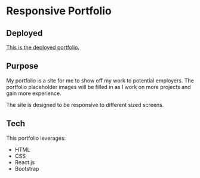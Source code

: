 # Responsive Portfolio

## Deployed

[This is the deployed portfolio.](https://christinakerr.github.io/) 

## Purpose

My portfolio is a site for me to show off my work to potential employers. The portfolio placeholder images will be filled in as I work on more projects and gain more experience.

The site is designed to be responsive to different sized screens.

## Tech

This portfolio leverages:
* HTML
* CSS
* React.js
* Bootstrap